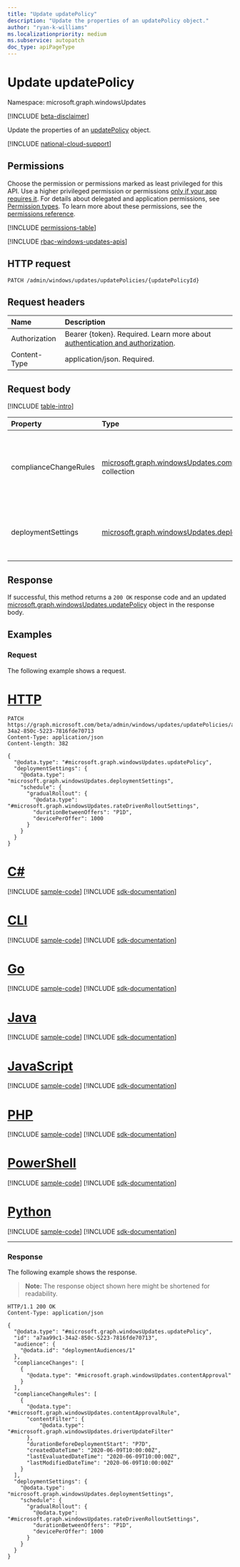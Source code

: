 ```yaml
---
title: "Update updatePolicy"
description: "Update the properties of an updatePolicy object."
author: "ryan-k-williams"
ms.localizationpriority: medium
ms.subservice: autopatch
doc_type: apiPageType
---
```


# Update updatePolicy
Namespace: microsoft.graph.windowsUpdates

[!INCLUDE [beta-disclaimer](../../includes/beta-disclaimer.md)]

Update the properties of an [updatePolicy](../resources/windowsupdates-updatepolicy.md) object.

[!INCLUDE [national-cloud-support](../../includes/global-only.md)]

## Permissions
Choose the permission or permissions marked as least privileged for this API. Use a higher privileged permission or permissions [only if your app requires it](/graph/permissions-overview#best-practices-for-using-microsoft-graph-permissions). For details about delegated and application permissions, see [Permission types](/graph/permissions-overview#permission-types). To learn more about these permissions, see the [permissions reference](/graph/permissions-reference).

<!-- { "blockType": "permissions", "name": "windowsupdates_updatepolicy_update" } -->
[!INCLUDE [permissions-table](../includes/permissions/windowsupdates-updatepolicy-update-permissions.md)]

[!INCLUDE [rbac-windows-updates-apis](../includes/rbac-for-apis/rbac-windows-updates-apis.md)]

## HTTP request

<!-- {
  "blockType": "ignored"
}
-->
``` http
PATCH /admin/windows/updates/updatePolicies/{updatePolicyId}
```

## Request headers
|Name|Description|
|:---|:---|
|Authorization|Bearer {token}. Required. Learn more about [authentication and authorization](/graph/auth/auth-concepts).|
|Content-Type|application/json. Required.|

## Request body

[!INCLUDE [table-intro](../../includes/update-property-table-intro.md)]

|Property|Type|Description|
|:---|:---|:---|
|complianceChangeRules|[microsoft.graph.windowsUpdates.complianceChangeRule](../resources/windowsupdates-compliancechangerule.md) collection|Rules for governing the automatic creation of compliance changes. Optional.|
|deploymentSettings|[microsoft.graph.windowsUpdates.deploymentSettings](../resources/windowsupdates-deploymentsettings.md)|Settings for governing how to deploy **content**. Optional.|

## Response

If successful, this method returns a `200 OK` response code and an updated [microsoft.graph.windowsUpdates.updatePolicy](../resources/windowsupdates-updatepolicy.md) object in the response body.

## Examples

### Request
The following example shows a request.
# [HTTP](#tab/http)
<!-- {
  "blockType": "request",
  "name": "update_updatepolicy",
  "@odata.type": "microsoft.graph.windowsUpdates.updatePolicy"
}
-->
``` http
PATCH https://graph.microsoft.com/beta/admin/windows/updates/updatePolicies/a7aa99c1-34a2-850c-5223-7816fde70713
Content-Type: application/json
Content-length: 382

{
  "@odata.type": "#microsoft.graph.windowsUpdates.updatePolicy",
  "deploymentSettings": {
    "@odata.type": "microsoft.graph.windowsUpdates.deploymentSettings",
    "schedule": {
      "gradualRollout": {
        "@odata.type": "#microsoft.graph.windowsUpdates.rateDrivenRolloutSettings",
        "durationBetweenOffers": "P1D",
        "devicePerOffer": 1000
      }
    }
  }
}
```

# [C#](#tab/csharp)
[!INCLUDE [sample-code](../includes/snippets/csharp/update-updatepolicy-csharp-snippets.md)]
[!INCLUDE [sdk-documentation](../includes/snippets/snippets-sdk-documentation-link.md)]

# [CLI](#tab/cli)
[!INCLUDE [sample-code](../includes/snippets/cli/update-updatepolicy-cli-snippets.md)]
[!INCLUDE [sdk-documentation](../includes/snippets/snippets-sdk-documentation-link.md)]

# [Go](#tab/go)
[!INCLUDE [sample-code](../includes/snippets/go/update-updatepolicy-go-snippets.md)]
[!INCLUDE [sdk-documentation](../includes/snippets/snippets-sdk-documentation-link.md)]

# [Java](#tab/java)
[!INCLUDE [sample-code](../includes/snippets/java/update-updatepolicy-java-snippets.md)]
[!INCLUDE [sdk-documentation](../includes/snippets/snippets-sdk-documentation-link.md)]

# [JavaScript](#tab/javascript)
[!INCLUDE [sample-code](../includes/snippets/javascript/update-updatepolicy-javascript-snippets.md)]
[!INCLUDE [sdk-documentation](../includes/snippets/snippets-sdk-documentation-link.md)]

# [PHP](#tab/php)
[!INCLUDE [sample-code](../includes/snippets/php/update-updatepolicy-php-snippets.md)]
[!INCLUDE [sdk-documentation](../includes/snippets/snippets-sdk-documentation-link.md)]

# [PowerShell](#tab/powershell)
[!INCLUDE [sample-code](../includes/snippets/powershell/update-updatepolicy-powershell-snippets.md)]
[!INCLUDE [sdk-documentation](../includes/snippets/snippets-sdk-documentation-link.md)]

# [Python](#tab/python)
[!INCLUDE [sample-code](../includes/snippets/python/update-updatepolicy-python-snippets.md)]
[!INCLUDE [sdk-documentation](../includes/snippets/snippets-sdk-documentation-link.md)]

---

### Response
The following example shows the response.
>**Note:** The response object shown here might be shortened for readability.
<!-- {
  "blockType": "response",
  "truncated": true,
  "@odata.type": "microsoft.graph.windowsUpdates.updatePolicy"
}
-->
``` http
HTTP/1.1 200 OK
Content-Type: application/json

{
  "@odata.type": "#microsoft.graph.windowsUpdates.updatePolicy",
  "id": "a7aa99c1-34a2-850c-5223-7816fde70713",
  "audience": {
    "@odata.id": "deploymentAudiences/1"
  },
  "complianceChanges": [
    {
      "@odata.type": "#microsoft.graph.windowsUpdates.contentApproval"
    }
  ],
  "complianceChangeRules": [
    {
      "@odata.type": "#microsoft.graph.windowsUpdates.contentApprovalRule",
      "contentFilter": {
          "@odata.type": "#microsoft.graph.windowsUpdates.driverUpdateFilter"
      },
      "durationBeforeDeploymentStart": "P7D",
      "createdDateTime": "2020-06-09T10:00:00Z",
      "lastEvaluatedDateTime": "2020-06-09T10:00:00Z",
      "lastModifiedDateTime": "2020-06-09T10:00:00Z"
    }
  ],
  "deploymentSettings": {
    "@odata.type": "microsoft.graph.windowsUpdates.deploymentSettings",
    "schedule": {
      "gradualRollout": {
        "@odata.type": "#microsoft.graph.windowsUpdates.rateDrivenRolloutSettings",
        "durationBetweenOffers": "P1D",
        "devicePerOffer": 1000
      }
    }
  }
}
```
